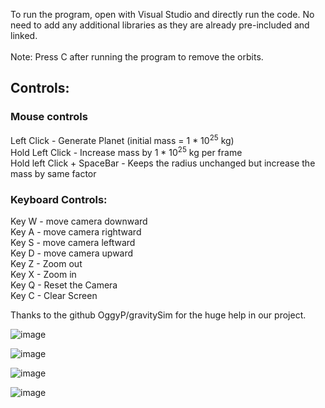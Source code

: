To run the program, open with Visual Studio and directly run the code. No need to add any additional libraries as they are already pre-included and linked. <br/>
<br/>
Note: Press C after running the program to remove the orbits.

## Controls:
### Mouse controls 
Left Click - Generate Planet (initial mass = 1 * 10<sup>25</sup>  kg) <br/>
Hold Left Click - Increase mass by  1 * 10<sup>25</sup>  kg per frame <br/>
Hold left Click + SpaceBar - Keeps the radius unchanged but increase the mass by same factor <br/>

### Keyboard Controls:
Key W  - move camera downward <br/>
Key A - move camera rightward <br/>
Key S - move camera leftward <br/>
Key D - move camera upward <br/>
Key Z - Zoom out <br/>
Key X - Zoom in <br/>
Key Q - Reset the Camera <br/>
Key C - Clear Screen <br/>

Thanks to the github OggyP/gravitySim for the huge help in our project.

![image](https://github.com/ashim-karki/Planetary-Simulation/assets/86644466/ea9670c7-0653-41b2-a755-f95a689b0113)

![image](https://github.com/ashim-karki/Planetary-Simulation/assets/86644466/b189d0bc-feb1-42f9-9abd-b55c1022ef9f)

![image](https://github.com/ashim-karki/Planetary-Simulation/assets/86644466/e682ee59-e0f4-4281-8ce3-eb5f3be030e3)

![image](https://github.com/ashim-karki/Planetary-Simulation/assets/86644466/029ab884-b57b-479a-b707-e3c22c3670ff)
